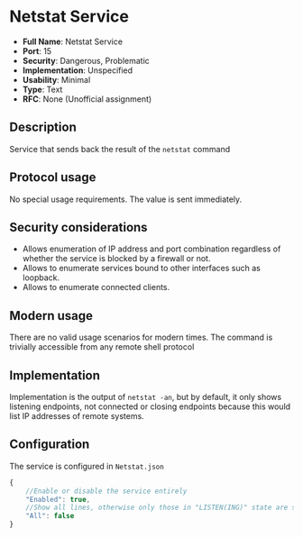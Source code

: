 # Netstat Service

- **Full Name**: Netstat Service
- **Port**: 15
- **Security**: Dangerous, Problematic
- **Implementation**: Unspecified
- **Usability**: Minimal
- **Type**: Text
- **RFC**: None (Unofficial assignment)

## Description

Service that sends back the result of the `netstat` command

## Protocol usage

No special usage requirements. The value is sent immediately.

## Security considerations

- Allows enumeration of IP address and port combination regardless of whether the service is blocked by a firewall or not.
- Allows to enumerate services bound to other interfaces such as loopback.
- Allows to enumerate connected clients.

## Modern usage

There are no valid usage scenarios for modern times. The command is trivially accessible from any remote shell protocol

## Implementation

Implementation is the output of `netstat -an`,
but by default, it only shows listening endpoints, not connected or closing endpoints because this would list IP addresses of remote systems.

## Configuration

The service is configured in `Netstat.json`

```js
{
	//Enable or disable the service entirely
	"Enabled": true,
	//Show all lines, otherwise only those in "LISTEN(ING)" state are shown
	"All": false
}
```
